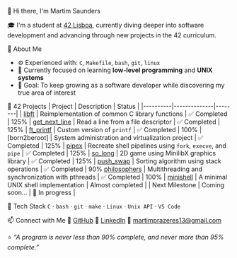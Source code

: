 👋 Hi there, I'm Martim Saunders

🎓 I'm a student at [42 Lisboa](https://www.42lisboa.com), currently diving deeper into software development and advancing through new projects in the 42 curriculum.

🧠 About Me
- ⚙️ Experienced with: `C`, `Makefile`, `bash`, `git`, `linux`
- 🌱 Currently focused on learning **low-level programming** and **UNIX systems**
- 🎯 Goal: To keep growing as a software developer while discovering my true area of interest

📂 42 Projects
| Project | Description | Status |
|----------|--------------|--------|
| [libft](https://github.com/martimsaunders/libft) | Reimplementation of common C library functions | ✅ Completed | 125%
| [get_next_line](https://github.com/martimsaunders/get_next_line) | Read a line from a file descriptor | ✅ Completed | 125%
| [ft_printf](https://github.com/martimsaunders/ft_printf) | Custom version of `printf` | ✅ Completed | 100%
| [born2beroot] | System administration and virtualization project | ✅ Completed | 125%
| [pipex](https://github.com/martimsaunders/pipex) | Recreate shell pipelines using `fork`, `execve`, and `pipe` | ✅ Completed | 125%
| [so_long](https://github.com/martimsaunders/so_long) | 2D game using MinilibX graphics library | ✅ Completed | 125%
| [push_swap](https://github.com/martimsaunders/push_swap) | Sorting algorithm using stack operations | ✅ Completed | 90%
[philosophers](https://github.com/martimsaunders/philosophers) | Multithreading and synchronization with pthreads | ✅ Completed | 100%
| [minishell](https://github.com/martimsaunders/minishell) | A minimal UNIX shell implementation | Almost completed |
| Next Milestone | Coming soon... | 🚧 In progress |

🧰 Tech Stack
`C` · `bash` · `git` · `make` · `Linux` · `Unix API` · `VS Code`  

📫 Connect with Me
🐙 [GitHub](https://github.com/martimsaunders)
💼 [LinkedIn]([https://www.linkedin.com/in/martimsaunders](https://www.linkedin.com/in/martim-saunders-2a861a327))  
📧 [martimprazeres13@gmail.com](mailto:martimprazeres13@gmail.com) 

⭐️ *“A program is never less than 90% complete, and never more than 95% complete.”*

